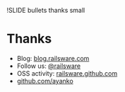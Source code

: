 !SLIDE bullets thanks small

# Thanks

* Blog: [blog.railsware.com](http://blog.railsware.com)
* Follow us: [@railsware](http://twitter.com/railsware)
* OSS activity: [railsware.github.com](http://railsware.github.com)
* [github.com/ayanko](http://github.com/ayanko)
